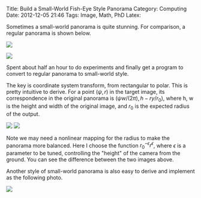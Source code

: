 Title: Build a Small-World Fish-Eye Style Panorama
Category: Computing
Date: 2012-12-05 21:46
Tags: Image, Math, PhD
Latex:

Sometimes a small-world panorama is quite stunning. For comparison, a regular panorama is shown below.

<img style="max-width: 50%" src="/images/panorama1.jpeg" />

![](/images/panorama2.jpeg)

Spent about half an hour to do experiments and finally get a program to convert to regular panorama to small-world style.

The key is coordinate system transform, from rectangular to polar. This is pretty intuitive to derive. For a point $(\psi, r)$ in the target image, its correspondence in the original panorama is $(\psi w / (2\pi), h - ry / r_0)$, where h, w is the height and width of the original image, and $r_0$ is the expected radius of the output. 

<img style="max-width: 50%" src="/images/panorama3.jpeg" />

<img style="max-width: 50%" src="/images/panorama4.jpeg" />

Note we may need a nonlinear mapping for the radius to make the panorama more balanced. Here I choose the function $r_0^{-\epsilon} r^\epsilon$, where $\epsilon$ is a parameter to be tuned, controlling the "height" of the camera from the ground. You can see the difference between the two images above.

Another style of small-world panorama is also easy to derive and implement as the following photo.

<img style="max-width: 50%" src="/images/panorama5.jpeg" />

